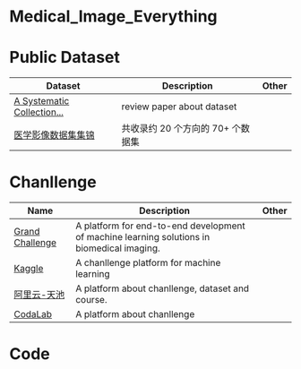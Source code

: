 # Medical_Image_Everything
# Public Dataset
| Dataset 	| Description 	| Other |
|--------	|---------		|------|
| [A Systematic Collection...](https://github.com/ETVP/medical-image-list)    | review paper about dataset       		|
|[医学影像数据集集锦](https://reposhub.com/python/deep-learning/linhandev-dataset.html) | 共收录约 20 个方向的 70+ 个数据集 |  |

# Chanllenge
| Name 		| Description 	| Other |
|--------	|---------		|------|
|[Grand Challenge](https://grand-challenge.org/) | A platform for end-to-end development of machine learning solutions in biomedical imaging. |  |
| [Kaggle](https://www.kaggle.com/) | A chanllenge platform for  machine learning|  |
| [阿里云-天池](https://tianchi.aliyun.com/) | A platform about chanllenge, dataset and course. | |
|[CodaLab](https://competitions.codalab.org/) | A platform about chanllenge | |

# Code

